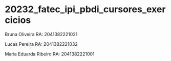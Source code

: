 # 20232_fatec_ipi_pbdi_cursores_exercicios

Bruna Oliveira RA: 2041382221021

Lucas Pereira RA: 2041382221032

Maria Eduarda Ribeiro RA: 2041382221001
